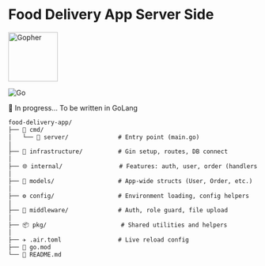 # Food Delivery App Server Side

<img src="https://go.dev/blog/gopher/gopher.png" alt="Gopher" width="100"/>

![Go](https://img.shields.io/badge/Go-1.24.4-blue?logo=go)


💫 In progress... To be written in GoLang

```txt
food-delivery-app/
├── 🔗 cmd/
│   └── 🛜 server/              # Entry point (main.go)
│
├── 🏢 infrastructure/          # Gin setup, routes, DB connect
│
├── 🌐 internal/                # Features: auth, user, order (handlers, services, repos, DTOs)
│
├── 💾 models/                  # App-wide structs (User, Order, etc.)
│
├── ⚙️ config/                  # Environment loading, config helpers
│
├── 🔐 middleware/              # Auth, role guard, file upload
│
├── 📦 pkg/                     # Shared utilities and helpers
│
├── ✈️ .air.toml                # Live reload config
├── 📖 go.mod
└── 📝 README.md


```